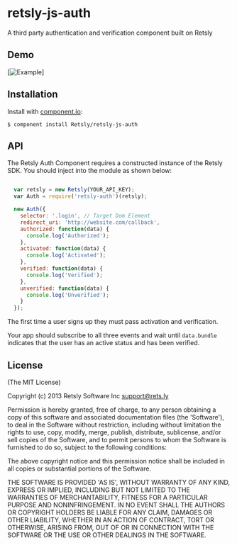 # retsly-js-auth

  A third party authentication and verification component built on Retsly

## Demo

  [![Example](https://raw.github.com/Retsly/retsly-js-auth/master/examples/example.gif)]

## Installation

  Install with [component.io](http://github.com/component/component):

    $ component install Retsly/retsly-js-auth

## API

The Retsly Auth Component requires a constructed instance of the Retsly
SDK. You should inject into the module as shown below:

```javascript

  var retsly = new Retsly(YOUR_API_KEY);
  var Auth = require('retsly-auth')(retsly);

  new Auth({
    selector: '.login', // Target Dom Element
    redirect_uri: 'http://website.com/callback',
    authorized: function(data) {
      console.log('Authorized');
    },
    activated: function(data) {
      console.log('Activated');
    },
    verified: function(data) {
      console.log('Verified');
    },
    unverified: function(data) {
      console.log('Unverified');
    }
  });

```

The first time a user signs up they must pass activation and verification.

Your app should subscribe to all three events and wait until `data.bundle` indicates
that the user has an active status and has been verified.

## License

(The MIT License)

Copyright (c) 2013 Retsly Software Inc <support@rets.ly>

Permission is hereby granted, free of charge, to any person obtaining a copy of this software and associated documentation files (the 'Software'), to deal in the Software without restriction, including without limitation the rights to use, copy, modify, merge, publish, distribute, sublicense, and/or sell copies of the Software, and to permit persons to whom the Software is furnished to do so, subject to the following conditions:

The above copyright notice and this permission notice shall be included in all copies or substantial portions of the Software.

THE SOFTWARE IS PROVIDED 'AS IS', WITHOUT WARRANTY OF ANY KIND, EXPRESS OR IMPLIED, INCLUDING BUT NOT LIMITED TO THE WARRANTIES OF MERCHANTABILITY, FITNESS FOR A PARTICULAR PURPOSE AND NONINFRINGEMENT. IN NO EVENT SHALL THE AUTHORS OR COPYRIGHT HOLDERS BE LIABLE FOR ANY CLAIM, DAMAGES OR OTHER LIABILITY, WHETHER IN AN ACTION OF CONTRACT, TORT OR OTHERWISE, ARISING FROM, OUT OF OR IN CONNECTION WITH THE SOFTWARE OR THE USE OR OTHER DEALINGS IN THE SOFTWARE.
